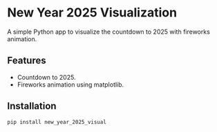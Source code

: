# New Year 2025 Visualization

A simple Python app to visualize the countdown to 2025 with fireworks animation.

## Features
- Countdown to 2025.
- Fireworks animation using matplotlib.

## Installation

```bash
pip install new_year_2025_visual
